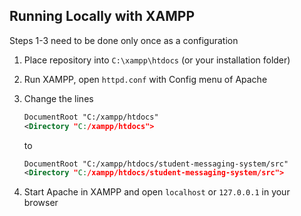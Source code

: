 ## Running Locally with XAMPP

Steps 1-3 need to be done only once as a configuration

1. Place repository into `C:\xampp\htdocs` (or your installation folder)
2. Run XAMPP, open `httpd.conf` with Config menu of Apache
3. Change the lines

   ```xml
   DocumentRoot "C:/xampp/htdocs"
   <Directory "C:/xampp/htdocs">
   ```
   to
   ```xml
   DocumentRoot "C:/xampp/htdocs/student-messaging-system/src"
   <Directory "C:/xampp/htdocs/student-messaging-system/src">
   ```
4. Start Apache in XAMPP and open `localhost` or `127.0.0.1` in your browser
